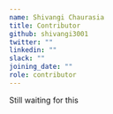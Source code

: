 ```yaml
---
name: Shivangi Chaurasia
title: Contributor
github: shivangi3001
twitter: ""
linkedin: ""
slack: ""
joining_date: ""
role: contributor
---
```


Still waiting for this
